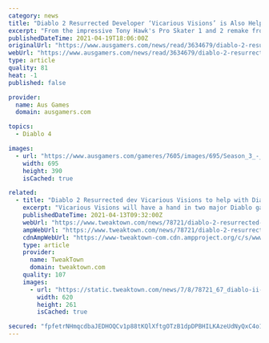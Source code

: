 ```yaml
---
category: news
title: "Diablo 2 Resurrected Developer ‘Vicarious Visions’ is Also Helping Out on Diablo 4"
excerpt: "From the impressive Tony Hawk's Pro Skater 1 and 2 remake from last year and Diablo 2: Resurrection on track for release later this year (check out our hands-on impressions here) Vicarious Visions has ..."
publishedDateTime: 2021-04-19T18:06:00Z
originalUrl: "https://www.ausgamers.com/news/read/3634679/diablo-2-resurrected-developer-vicarious-visions-is-also-helping-out-on-diablo-4"
webUrl: "https://www.ausgamers.com/news/read/3634679/diablo-2-resurrected-developer-vicarious-visions-is-also-helping-out-on-diablo-4"
type: article
quality: 81
heat: -1
published: false

provider:
  name: Aus Games
  domain: ausgamers.com

topics:
  - Diablo 4

images:
  - url: "https://www.ausgamers.com/gameres/7605/images/695/Season_3_-_Diesel_Wraith.jpg"
    width: 695
    height: 390
    isCached: true

related:
  - title: "Diablo 2 Resurrected dev Vicarious Visions to help with Diablo 4"
    excerpt: "Vicarious Visions will have a hand in two major Diablo game productions: The hotly-anticipated Diablo 2 Resurrected, and the upcoming mainline sequel Diablo IV. According to a new job posting, the ..."
    publishedDateTime: 2021-04-13T09:32:00Z
    webUrl: "https://www.tweaktown.com/news/78721/diablo-2-resurrected-dev-vicarious-visions-to-help-with-4/index.html"
    ampWebUrl: "https://www.tweaktown.com/news/78721/diablo-2-resurrected-dev-vicarious-visions-to-help-with-4/amp.html"
    cdnAmpWebUrl: "https://www-tweaktown-com.cdn.ampproject.org/c/s/www.tweaktown.com/news/78721/diablo-2-resurrected-dev-vicarious-visions-to-help-with-4/amp.html"
    type: article
    provider:
      name: TweakTown
      domain: tweaktown.com
    quality: 107
    images:
      - url: "https://static.tweaktown.com/news/7/8/78721_67_diablo-ii-resurrected-dev-vicarious-visions-to-help-with-4.jpg"
        width: 620
        height: 261
        isCached: true

secured: "fpfetrNHmqcdbaJEDHOQCv1p88tKQlXftgOTzB1dpDPBHILKAzeUdNyQxC4o1yTzcLS+IjOz5XW99QRLLjp0fsYqC/tb41iXYtWcR48YAksEYMMiC5Cy+taE4h2WHwiNC+lJPE1jxZ26tEl4HDSXvDt/RRN2dCVpL3fsOT8X1n6V5zkIH+3jj+t/M+Itd7Yft1DXCZUlUsDgnvxI8s/7QA9/TaIMGz2iysZS8ws7l6qw9BoaIEdy8FH1tfyeniDWaM/44OVMSyzLlLf86a/88MHdusDXFDX6Hof7ypffHH2CeRAYodhL0THhzlaWIe/rvcDuLkBBb7+wfy65xJa6ybMvNqznUh+mZzPhRxOi54c=;kDQtR9U4TMCTCIpBh6l52A=="
---
```


